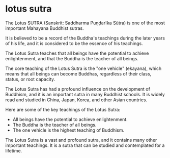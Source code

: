# lotus sutra

The Lotus SUTRA (Sanskrit: Saddharma Puṇḍarīka Sūtra) is one of the most important Mahayana Buddhist sutras.

It is believed to be a record of the Buddha's teachings during the later years of his life, and it is considered to be the essence of his teachings.

The Lotus Sutra teaches that all beings have the potential to achieve enlightenment, and that the Buddha is the teacher of all beings.

The core teaching of the Lotus Sutra is the "one vehicle" (ekayana), which means that all beings can become Buddhas, regardless of their class, status, or root capacity.

The Lotus Sutra has had a profound influence on the development of Buddhism, and it is an important sutra in many Buddhist schools. It is widely read and studied in China, Japan, Korea, and other Asian countries.

Here are some of the key teachings of the Lotus Sutra:

* All beings have the potential to achieve enlightenment.
* The Buddha is the teacher of all beings.
* The one vehicle is the highest teaching of Buddhism.

The Lotus Sutra is a vast and profound sutra, and it contains many other important teachings. It is a sutra that can be studied and contemplated for a lifetime.
